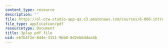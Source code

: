 ```yaml
---
content_type: resource
description: ''
file: https://ol-ocw-studio-app-qa.s3.amazonaws.com/courses/6-006-introduction-to-algorithms-fall-2011/e6fb4f2e844e31519bb08d2eb6ddaa4b_r5pXu1PAUkI.pdf
file_type: application/pdf
resourcetype: Document
title: 3play pdf file
uid: e6fb4f2e-844e-3151-9bb0-8d2eb6ddaa4b
---
```

